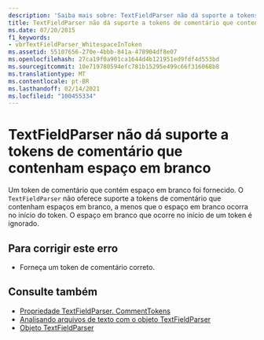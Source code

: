 ```yaml
---
description: 'Saiba mais sobre: TextFieldParser não dá suporte a tokens de comentário que contenham espaço em branco'
title: TextFieldParser não dá suporte a tokens de comentário que contenham espaço em branco
ms.date: 07/20/2015
f1_keywords:
- vbrTextFieldParser_WhitespaceInToken
ms.assetid: 55107656-270e-4bbb-841a-478904df8e07
ms.openlocfilehash: 27ca19f0a901ca1644d4b121951ed9fdf4d553bd
ms.sourcegitcommit: 10e719780594efc781b15295e499c66f316068b8
ms.translationtype: MT
ms.contentlocale: pt-BR
ms.lasthandoff: 02/14/2021
ms.locfileid: "100455334"
---
```

# <a name="textfieldparser-does-not-support-comment-tokens-that-contain-white-space"></a>TextFieldParser não dá suporte a tokens de comentário que contenham espaço em branco

Um token de comentário que contém espaço em branco foi fornecido. O `TextFieldParser` não oferece suporte a tokens de comentário que contenham espaços em branco, a menos que o espaço em branco ocorra no início do token. O espaço em branco que ocorre no início de um token é ignorado.  
  
## <a name="to-correct-this-error"></a>Para corrigir este erro  
  
- Forneça um token de comentário correto.  
  
## <a name="see-also"></a>Consulte também

- [Propriedade TextFieldParser. CommentTokens](xref:Microsoft.VisualBasic.FileIO.TextFieldParser.CommentTokens%2A)
- [Analisando arquivos de texto com o objeto TextFieldParser](../developing-apps/programming/drives-directories-files/parsing-text-files-with-the-textfieldparser-object.md)
- [Objeto TextFieldParser](../language-reference/objects/textfieldparser-object.md)

